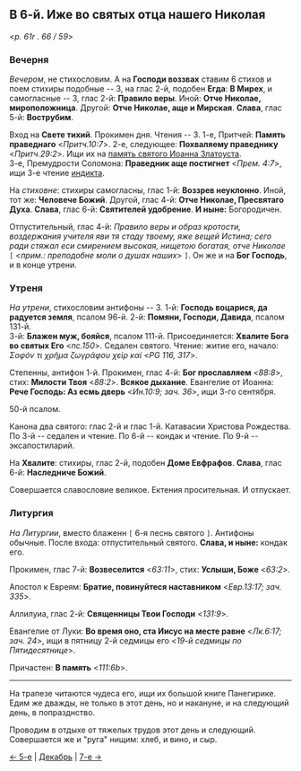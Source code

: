 ## В 6-й. Иже во святых отца нашего Николая

<*p. 61r . 66 / 59*>

### Вечерня

*Вечером*, не стихословим. А на **Господи воззвах** ставим 6 стихов и поем стихиры подобные -- 3, 
на глас 2-й, подобен **Егда**: **В Мирех**, и самогласные -- 3, глас 2-й: **Правило веры**. Иной: 
**Отче Николае, мироположница**. Другой: **Отче Николае, аще и Мирская**. **Слава**, глас 5-й: 
**Вострубим**.  

Вход на **Свете тихий**. Прокимен дня. Чтения -- 3. 
1-е, Притчей: **Память праведнаго** <*Притч.10:7*>. 
2-е, следующее: **Похваляему праведнику** <*Притч.29:2*>. Ищи их на [память святого Иоанна 
Златоуста](../11_november/11_13_MES.ru.md).  
3-е, Премудрости Соломона: **Праведник аще постигнет** <*Прем. 4:7*>, ищи 3-е чтение 
[индикта](../09_september/09_01_MES.ru.md). 
  
На *стиховне*: стихиры самогласны, глас 1-й: **Воззрев неуклонно**. Иной, тот же: **Человече Божий**. 
Другой, глас 4-й: **Отче Николае, Пресвятаго Духа**. **Слава**, глас 6-й: **Святителей удобрение**. 
**И ныне:** Богородичен.   

Отпустительный, глас 4-й: *Правило веры и образ кротости, воздержания учителя яви тя стаду твоему, 
яже вещей Истина; сего ради стяжал еси смирением высокая, нищетою богатая, отче Николае* 
`[` <*прим.: преподобне моли о душах наших*> `]`. 
Он же и на **Бог Господь**, и в конце утрени. 

### Утреня

*На утрени*, стихословим антифоны -- 3. 
1-й: **Господь воцарися, да радуется земля**, псалом 96-й. 
2-й: **Помяни, Господи, Давида**, псалом 131-й.    
3-й: **Блажен муж, бояйся**, псалом 111-й. Присоединяется: **Хвалите Бога во святых Его** <*пс.150*>. 
Седален святого. Чтение: житие его, начало: *Σοφόν τι χρῆμα ζωγράφου χεὶρ καί* <*PG 116, 317*>. 

Степенны, антифон 1-й. Прокимен, глас 4-й: **Бог прославляем** <*88:8*>, стих: **Милости Твоя** <*88:2*>. 
**Всякое дыхание**. Евангелие от Иоанна: **Рече Господь: Аз есмь дверь** <*Ин.10:9; зач. 36*>, ищи 3-го сентября. 

50-й псалом. 

Канона два святого: глас 2-й и глас 1-й. Катавасии Христова Рождества. 
По 3-й -- седален и чтение. 
По 6-й -- кондак и чтение. 
По 9-й -- эксапостиларий. 

На **Хвалите**: стихиры, глас 2-й, подобен **Доме Евфрафов**. **Слава**, глас 6-й: **Наследниче Божий**. 

Совершается славословие великое. Ектения просительная. И отпускает. 

### Литургия

*На Литургии*, вместо блаженн `[` 6-я песнь святого `]`. Антифоны обычные. 
После входа: отпустительный святого. **Слава, и ныне:** кондак его.  

Прокимен, глас 7-й: **Возвеселится** <*63:11*>, стих: **Услыши, Боже** <*63:2*>. 
 
Апостол к Евреям: **Братие, повинуйтеся наставником** <*Евр.13:17; зач. 335*>. 

Аллилуиа, глас 2-й: **Священницы Твои Господи** <*131:9*>. 

Евангелие от Луки: **Во время оно, ста Иисус на месте равне** <*Лк.6:17; зач. 24*>, ищи в пятницу 2-й седмицы 
его <*19-й седмицы по Пятидесятнице*>. 

Причастен: **В память** <*111:6b*>. 

---

На трапезе читаются чудеса его, ищи их большой книге Панегирике. Едим же дважды, не только в этот день, 
но и накануне, и на следующий день, в попразднство. 

Проводим в отдыхе от тяжелых трудов этот день и следующий. Совершается же и "руга" нищим: хлеб, и вино, 
и сыр. 

[← 5-е](12_05_MES.ru.md) | [Декабрь](README.md#6-й) | [7-е →](12_07_MES.ru.md)

